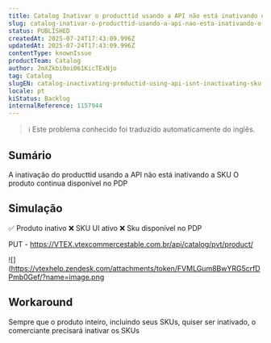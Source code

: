 ```yaml
---
title: Catalog Inativar o producttid usando a API não está inativando o SKU
slug: catalog-inativar-o-producttid-usando-a-api-nao-esta-inativando-o-sku
status: PUBLISHED
createdAt: 2025-07-24T17:43:09.996Z
updatedAt: 2025-07-24T17:43:09.996Z
contentType: knownIssue
productTeam: Catalog
author: 2mXZkbi0oi061KicTExNjo
tag: Catalog
slugEN: catalog-inactivating-productid-using-api-isnt-inactivating-sku
locale: pt
kiStatus: Backlog
internalReference: 1157944
---
```


>ℹ️ Este problema conhecido foi traduzido automaticamente do inglês.

## Sumário


A inativação do producttid usando a API não está inativando a SKU
O produto continua disponível no PDP
## Simulação



✅️ Produto inativo
❌️ SKU UI ativo
❌️ Sku disponível no PDP

PUT - https://VTEX.vtexcommercestable.com.br/api/catalog/pvt/product/

 ![](https://vtexhelp.zendesk.com/attachments/token/FVMLGum8BwYRG5crfDPmb0Gef/?name=image.png
## Workaround


Sempre que o produto inteiro, incluindo seus SKUs, quiser ser inativado, o comerciante precisará inativar os SKUs


